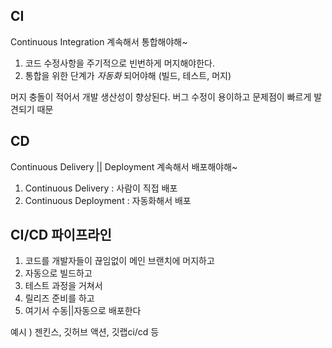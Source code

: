 ## CI

Continuous Integration
계속해서 통합해야해~

1. 코드 수정사항을 주기적으로 빈번하게 머지해야한다.
2. 통합을 위한 단계가 _자동화_ 되어야해 (빌드, 테스트, 머지)

머지 충돌이 적어서 개발 생산성이 향상된다.
버그 수정이 용이하고 문제점이 빠르게 발견되기 때문

## CD

Continuous Delivery || Deployment
계속해서 배포해야해~

1. Continuous Delivery : 사람이 직접 배포
1. Continuous Deployment : 자동화해서 배포

## CI/CD 파이프라인

1. 코드를 개발자들이 끊임없이 메인 브랜치에 머지하고
2. 자동으로 빌드하고
3. 테스트 과정을 거쳐서
4. 릴리즈 준비를 하고
5. 여기서 수동||자동으로 배포한다

예시 ) 젠킨스, 깃허브 액션, 깃랩ci/cd 등
